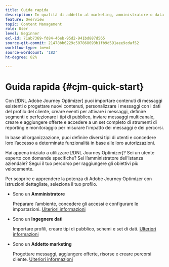 ```yaml
---
title: Guida rapida
description: In qualità di addetto al marketing, amministratore o data engineer, scopri e apprendi le potenzialità di Adobe Journey Optimizer con istruzioni passo passo
feature: Overview
topic: Content Management
role: User
level: Beginner
exl-id: 71ab7369-fd84-46eb-95d2-941bd887d565
source-git-commit: 21478bb6229c507868693b1fb9d591aee9cdaf52
workflow-type: tm+mt
source-wordcount: '182'
ht-degree: 82%

---
```


# Guida rapida {#cjm-quick-start}

Con [!DNL Adobe Journey Optimizer] puoi importare contenuti di messaggi esistenti o progettare nuovi contenuti, personalizzare i messaggi con i dati del profilo del cliente, creare eventi per attivare i messaggi, definire segmenti e perfezionare i tipi di pubblico, inviare messaggi multicanale, creare e aggiungere offerte e accedere a un set completo di strumenti di reporting e monitoraggio per misurare l’impatto dei messaggi e dei percorsi.

In base all’organizzazione, puoi definire diversi tipi di utenti e concedere loro l’accesso a determinate funzionalità in base alle loro autorizzazioni.

Hai appena iniziato a utilizzare [!DNL Journey Optimizer]? Sei un utente esperto con domande specifiche? Sei l’amministratore dell’istanza aziendale? Segui il tuo percorso per raggiungere gli obiettivi più velocemente.

Per scoprire e apprendere la potenza di Adobe Journey Optimizer con istruzioni dettagliate, seleziona il tuo profilo.

* Sono un **Amministratore**

   Preparare l’ambiente, concedere gli accessi e configurare le impostazioni. [Ulteriori informazioni](path/administrator.md)

* Sono un **Ingegnere dati**

   Importare profili, creare tipi di pubblico, schemi e set di dati. [Ulteriori informazioni](path/data-engineer.md)

* Sono un **Addetto marketing**

   Progettare messaggi, aggiungere offerte, risorse e creare percorsi cliente. [Ulteriori informazioni](path/marketer.md)
